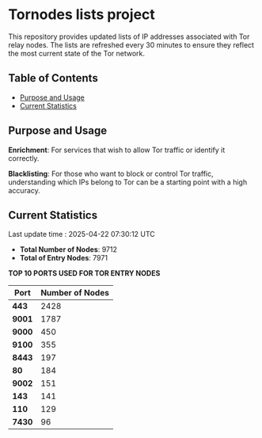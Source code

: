 # Tornodes lists project

This repository provides updated lists of IP addresses associated with Tor relay nodes. The lists are refreshed every 30 minutes to ensure they reflect the most current state of the Tor network.

## Table of Contents

- [Purpose and Usage](#purpose-and-usage)
- [Current Statistics](#current-statistics)


## Purpose and Usage

**Enrichment**: For services that wish to allow Tor traffic or identify it correctly.

**Blacklisting**: For those who want to block or control Tor traffic, understanding which IPs belong to Tor can be a starting point with a high accuracy.

## Current Statistics

Last update time : 2025-04-22 07:30:12 UTC

- **Total Number of Nodes**: 9712
- **Total of Entry Nodes**: 7971

**TOP 10 PORTS USED FOR TOR ENTRY NODES**

| **Port** | **Number of Nodes** |
|------|-----------------|
| **443**   | 2428  |
| **9001**   | 1787  |
| **9000**   | 450  |
| **9100**   | 355  |
| **8443**   | 197  |
| **80**   | 184  |
| **9002**   | 151  |
| **143**   | 141  |
| **110**   | 129  |
| **7430**   | 96  |

